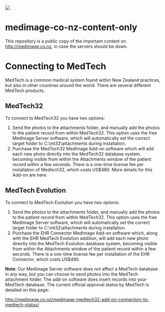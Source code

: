 <img src="https://atomjump.com/images/logo80.png">



# medimage-co-nz-content-only
This repository is a public copy of the important content on http://medimage.co.nz,  in case the servers should be down.

# Connecting to MedTech

MedTech is a common medical system found within New Zealand practices, but also in other countries around the world. There are several different MedTech products.

## MedTech32

To connect to MedTech32 you have two options:

1. Send the photos to the attachments folder, and manually add the photos to the patient record from within MedTech32. This option uses the free MedImage Server software, which will automatically set the correct target folder to C:\mt32\attachments during installation.
2. Purchase the MedTech32 MedImage Add-on software which will add each new photo directly into the MedTech32 database system, becoming visible from within the Attachments window of the patient record within a few seconds. There is a one-time license fee per installation of Medtech32, which costs US$480.
More details for this Add-on are here: 

## MedTech Evolution

To connect to MedTech Evolution you have two options:

1. Send the photos to the attachments folder, and manually add the photos to the patient record from within MedTech32. This option uses the free MedImage Server software, which will automatically set the correct target folder to C:\mt32\attachments during installation.
2. Purchase the EHR Connector MedImage Add-on software which, along with the EHR MedTech Evolution addition, will add each new photo directly into the MedTech Evolution database system, becoming visible from within the Attachments window of the patient record within a few seconds. There is a one-time license fee per installation of the EHR Connector, which costs US$480.

__Note__: Our MedImage Server software does not affect a MedTech database in any way, but you can choose to send photos into the MedTech attachment folder. The add-on software does insert records into your MedTech database. The current official approval status by MedTech is detailed on this page:

http://medimage.co.nz/medimage-medtech32-add-on-connection-to-medtech-status/



